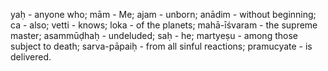 yaḥ - anyone who; mām - Me; ajam - unborn; anādim - without beginning; ca - also; vetti - knows; loka - of the planets; mahā-īśvaram - the supreme master; asammūḍhaḥ - undeluded; saḥ - he; martyeṣu - among those subject to death; sarva-pāpaiḥ - from all sinful reactions; pramucyate - is delivered.